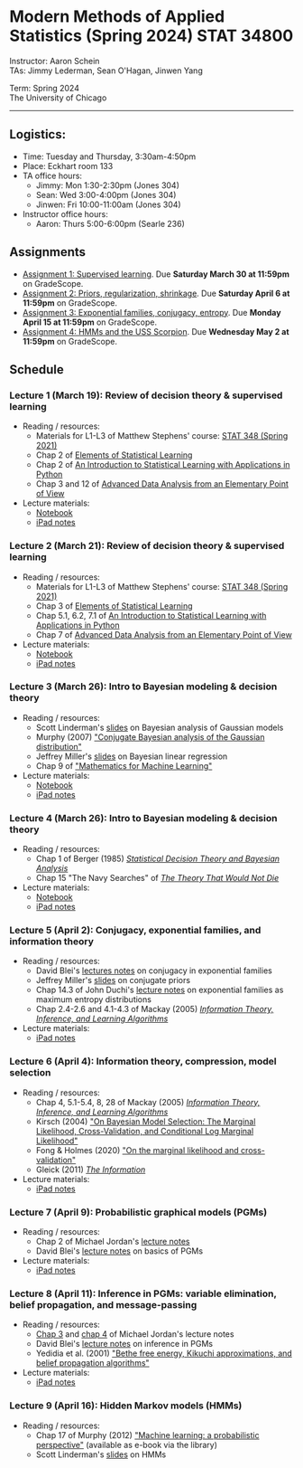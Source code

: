 # Modern Methods of Applied Statistics (Spring 2024) STAT 34800
Instructor: Aaron Schein <br>
TAs: Jimmy Lederman, Sean O'Hagan, Jinwen Yang <br>

Term: Spring 2024 <br>
The University of Chicago

---

## Logistics:
- Time: Tuesday and Thursday, 3:30am-4:50pm
- Place: Eckhart room 133
- TA office hours: 
    - Jimmy: Mon 1:30-2:30pm (Jones 304)
    - Sean: Wed 3:00-4:00pm (Jones 304)
    - Jinwen: Fri 10:00-11:00am (Jones 304)
- Instructor office hours:
    - Aaron: Thurs 5:00-6:00pm (Searle 236)

## Assignments
- [Assignment 1: Supervised learning](https://github.com/aschein/stat_348_2024/blob/main/assignments/hw1.ipynb). Due **Saturday March 30 at 11:59pm** on GradeScope. 
- [Assignment 2: Priors, regularization, shrinkage](https://github.com/aschein/stat_348_2024/blob/main/assignments/hw2.ipynb). Due **Saturday April 6 at 11:59pm** on GradeScope. 
- [Assignment 3: Exponential families, conjugacy, entropy](https://github.com/aschein/stat_348_2024/blob/main/assignments/hw3.pdf). Due **Monday April 15 at 11:59pm** on GradeScope. 
- [Assignment 4: HMMs and the USS Scorpion](https://github.com/aschein/stat_348_2024/blob/main/assignments/hw4/hw4.ipynb). Due **Wednesday May 2 at 11:59pm** on GradeScope. 


## Schedule

### Lecture 1 (March 19): Review of decision theory & supervised learning
- Reading / resources:
    - Materials for L1-L3 of Matthew Stephens' course: [STAT 348 (Spring 2021)](https://dynalist.io/d/ehiGZbaDzYG4q9tJvuCrag3U#z=Hu-cB8VnWnu5IXOgZ-3MaF6C)
    - Chap 2 of [Elements of Statistical Learning](https://hastie.su.domains/ElemStatLearn/)
    - Chap 2 of [An Introduction to Statistical Learning with Applications in Python](https://www.statlearning.com/)
    - Chap 3 and 12 of [Advanced Data Analysis
from an Elementary Point of View](https://www.stat.cmu.edu/~cshalizi/ADAfaEPoV/ADAfaEPoV.pdf)
- Lecture materials: 
    - [Notebook](https://github.com/aschein/stat_348_2024/blob/main/lecture_materials/notebooks/W1_supervised_learning.ipynb)
    - [iPad notes](https://github.com/aschein/stat_348_2024/blob/main/lecture_materials/ipad_notes/lecture_1_ipad.pdf)

### Lecture 2 (March 21): Review of decision theory & supervised learning
- Reading / resources:
    - Materials for L1-L3 of Matthew Stephens' course: [STAT 348 (Spring 2021)](https://dynalist.io/d/ehiGZbaDzYG4q9tJvuCrag3U#z=Hu-cB8VnWnu5IXOgZ-3MaF6C)
    - Chap 3 of [Elements of Statistical Learning](https://hastie.su.domains/ElemStatLearn/)
    - Chap 5.1, 6.2, 7.1 of [An Introduction to Statistical Learning with Applications in Python](https://www.statlearning.com/)
    - Chap 7 of [Advanced Data Analysis
from an Elementary Point of View](https://www.stat.cmu.edu/~cshalizi/ADAfaEPoV/ADAfaEPoV.pdf)
- Lecture materials: 
    - [Notebook](https://github.com/aschein/stat_348_2024/blob/main/lecture_materials/notebooks/W1_supervised_learning.ipynb)
    - [iPad notes](https://github.com/aschein/stat_348_2024/blob/main/lecture_materials/ipad_notes/lecture_2_ipad.pdf)

### Lecture 3 (March 26): Intro to Bayesian modeling & decision theory
- Reading / resources:
    - Scott Linderman's [slides](https://github.com/slinderman/stats305c/blob/spring2023/slides/lecture01-bayes_normal.pdf) on Bayesian analysis of Gaussian models
    - Murphy (2007) ["Conjugate Bayesian analysis of the Gaussian distribution"](https://www.cs.ubc.ca/~murphyk/Papers/bayesGauss.pdf)
    - Jeffrey Miller's [slides](https://jwmi.github.io/BMB/5-Bayesian-linear-regression.pdf) on Bayesian linear regression
    - Chap 9 of ["Mathematics for Machine Learning"](https://mml-book.github.io/book/mml-book.pdf)
- Lecture materials: 
    - [Notebook](https://github.com/aschein/stat_348_2024/blob/main/lecture_materials/notebooks/W2_intro_bayes.ipynb)
    - [iPad notes](https://github.com/aschein/stat_348_2024/blob/main/lecture_materials/ipad_notes/lecture_3_ipad.pdf)

### Lecture 4 (March 26): Intro to Bayesian modeling & decision theory
- Reading / resources:
	- Chap 1 of Berger (1985) [_Statistical Decision Theory and Bayesian Analysis_](https://link.springer.com/book/10.1007/978-1-4757-4286-2)
	- Chap 15 "The Navy Searches" of [_The Theory That Would Not Die_](https://yalebooks.yale.edu/book/9780300188226/the-theory-that-would-not-die/)
- Lecture materials: 
    - [Notebook](https://github.com/aschein/stat_348_2024/blob/main/lecture_materials/notebooks/W2_bayes_decision_theory.ipynb)
    - [iPad notes](https://github.com/aschein/stat_348_2024/blob/main/lecture_materials/ipad_notes/lecture_4_ipad.pdf)
    
### Lecture 5 (April 2): Conjugacy, exponential families, and information theory
- Reading / resources:
	- David Blei's  [lectures notes](https://www.cs.columbia.edu/~blei/fogm/2015F/notes/exponential-family.pdf) on conjugacy in exponential families
	- Jeffrey Miller's  [slides](https://jwmi.github.io/BMB/3-Conjugate-priors.pdf) on conjugate priors
	- Chap 14.3 of John Duchi's [lecture notes](https://anilkeshwani.github.io/files/John-Duchi-Statistics-311-Electrical-Engineering-377.pdf) on exponential families as maximum entropy distributions
	- Chap 2.4-2.6 and 4.1-4.3 of Mackay (2005) [_Information Theory, Inference, and Learning Algorithms_](https://www.inference.org.uk/itprnn/book.pdf)
- Lecture materials: 
    - [iPad notes](https://github.com/aschein/stat_348_2024/blob/main/lecture_materials/ipad_notes/lecture_5_ipad.pdf)
    
### Lecture 6 (April 4): Information theory, compression, model selection
- Reading / resources:
	- Chap 4, 5.1-5.4, 8, 28 of Mackay (2005) [_Information Theory, Inference, and Learning Algorithms_](https://www.inference.org.uk/itprnn/book.pdf)
	- Kirsch (2004) ["On Bayesian Model Selection: The Marginal Likelihood, Cross-Validation, and Conditional Log Marginal Likelihood"](https://d2jud02ci9yv69.cloudfront.net/2024-05-07-clml-111/blog/clml/)
	- Fong & Holmes (2020) ["On the marginal likelihood and cross-validation"](https://academic.oup.com/biomet/article/107/2/489/5715611)
	- Gleick (2011) [_The Information_](https://jarrettfuller.com/tech/downloads/The-Information.pdf)
- Lecture materials: 
    - [iPad notes](https://github.com/aschein/stat_348_2024/blob/main/lecture_materials/ipad_notes/lecture_6_ipad.pdf)
    
### Lecture 7 (April 9): Probabilistic graphical models (PGMs)
- Reading / resources:
	- Chap 2 of Michael Jordan's [lecture notes](https://people.cs.pitt.edu/~milos/courses/cs3750-Spring2020/Readings/Graphical_models/chapter2.pdf)
	- David Blei's [lecture notes](https://www.cs.columbia.edu/~blei/fogm/2016F/doc/graphical-models.pdf) on basics of PGMs
- Lecture materials: 
    - [iPad notes](https://github.com/aschein/stat_348_2024/blob/main/lecture_materials/ipad_notes/lecture_7_ipad.pdf)

### Lecture 8 (April 11): Inference in PGMs: variable elimination, belief propagation, and message-passing
- Reading / resources:
	- [Chap 3](https://people.cs.pitt.edu/~milos/courses/cs3750-Spring2020/Readings/Graphical_models/chapter3.pdf) and [chap 4](https://people.cs.pitt.edu/~milos/courses/cs3750-Spring2020/Readings/Graphical_models/chapter4.pdf) of Michael Jordan's lecture notes
	- David Blei's [lecture notes](https://www.cs.columbia.edu/~blei/fogm/2016F/doc/inference.pdf) on inference in PGMs
	- Yedidia et al. (2001) ["Bethe free energy, Kikuchi approximations, and belief propagation algorithms"]()
- Lecture materials: 
    - [iPad notes](https://github.com/aschein/stat_348_2024/blob/main/lecture_materials/ipad_notes/lecture_8_ipad.pdf)
    
### Lecture 9 (April 16): Hidden Markov models (HMMs)
- Reading / resources:
    - Chap 17 of Murphy (2012) ["Machine learning: a probabilistic perspective"](https://catalog.lib.uchicago.edu/vufind/Record/8919021) (available as e-book via the library)
    - Scott Linderman's [slides](https://github.com/slinderman/stats305c/blob/spring2023/slides/lecture13_hmms.pdf) on HMMs

